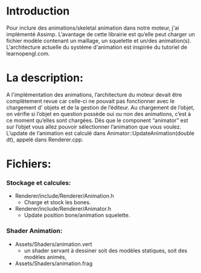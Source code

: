 # Introduction
<p>Pour inclure des animations/skeletal animation dans notre moteur, j'ai implémenté Assimp. L’avantage de cette librairie est qu’elle peut charger un fichier modèle contenant un maillage, un squelette et un/des animation(s). L'architecture actuelle du système d'animation est inspirée du tutoriel de learnopengl.com.</p>

# La description:
<p>A l'implémentation des animations, l’architecture du moteur devait être complètement revue car celle-ci ne pouvait pas fonctionner avec le chargement d' objets et de la gestion de l’éditeur.
Au chargement de l’objet, on vérifie si l’objet en question possède oui ou non des animations, c’est à ce moment qu’elles sont chargées. Dès que le component “animator” est sur l’objet vous allez pouvoir sélectionner l’animation que vous voulez. L’update de l’animation est calculé dans Animator::UpdateAnimation(double dt), appelé dans Renderer.cpp.</p>

# Fichiers:
### Stockage et calcules:

- Renderer/include/Renderer/Animation.h  
   - Charge et stock les bones.  
- Renderer/include/Renderer/Animator.h  
   - Update position bone/animation squelette.  

### Shader Animation:  

- Assets/Shaders/animation.vert  
   - un shader servant à dessiner soit des modèles statiques, soit des modèles animés,  
- Assets/Shaders/animation.frag  
